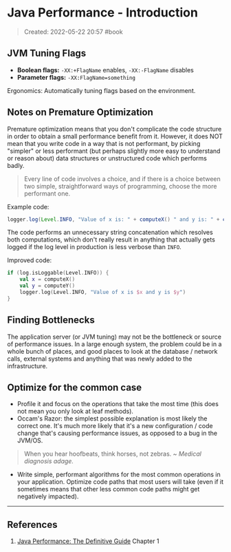 # Java Performance - Introduction
> Created: 2022-05-22 20:57
> #book

## JVM Tuning Flags

+ **Boolean flags:** `-XX:+FlagName` enables, `-XX:-FlagName` disables
+ **Parameter flags:** `-XX:FlagName=something`

Ergonomics: Automatically tuning flags based on the environment.

## Notes on Premature Optimization

Premature optimization means that you don't complicate the code structure in order to obtain a small performance benefit from it. However, it does NOT mean that you write code in a way that is not performant, by picking "simpler" or less performant (but perhaps slightly more easy to understand or reason about) data structures or unstructured code which performs badly.

> Every line of code involves a choice, and if there is a choice between two simple, straightforward ways of programming, choose the more performant one.

Example code:

```java
logger.log(Level.INFO, "Value of x is: " + computeX() " and y is: " + computeY());
```

The code performs an unnecessary string concatenation which resolves both computations, which don't really result in anything that actually gets logged if the log level in production is less verbose than `INFO`.

Improved code:

```kotlin
if (log.isLoggable(Level.INFO)) {
	val x = computeX()
	val y = computeY()
	logger.log(Level.INFO, "Value of x is $x and y is $y")
}
```

## Finding Bottlenecks

The application server (or JVM tuning) may not be the bottleneck or source of performance issues. In a large enough system, the problem could be in a whole bunch of places, and good places to look at the database / network calls, external systems and anything that was newly added to the infrastructure.

## Optimize for the common case

+ Profile it and focus on the operations that take the most time (this does not mean you only look at leaf methods).
+ Occam's Razor: the simplest possible explanation is most likely the correct one. It's much more likely that it's a new configuration / code change that's causing performance issues, as opposed to a bug in the JVM/OS.
> When you hear hoofbeats, think horses, not zebras. *~ Medical diagnosis adage.*
+ Write simple, performant algorithms for the most common operations in your application. Optimize code paths that most users will take (even if it sometimes means that other less common code paths might get negatively impacted).

----

## References
1. [Java Performance: The Definitive Guide](https://www.oreilly.com/library/view/java-performance-the/9781449363512/) Chapter 1